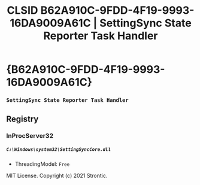 ﻿---
title: "CLSID B62A910C-9FDD-4F19-9993-16DA9009A61C | SettingSync State Reporter Task Handler"
excerpt: What is COM-Object CLSID B62A910C-9FDD-4F19-9993-16DA9009A61C?
---

# {B62A910C-9FDD-4F19-9993-16DA9009A61C}

### `SettingSync State Reporter Task Handler`

## Registry


### InProcServer32

##### `C:\Windows\system32\SettingSyncCore.dll`
* ThreadingModel: `Free`

MIT License. Copyright (c) 2021 Strontic.



